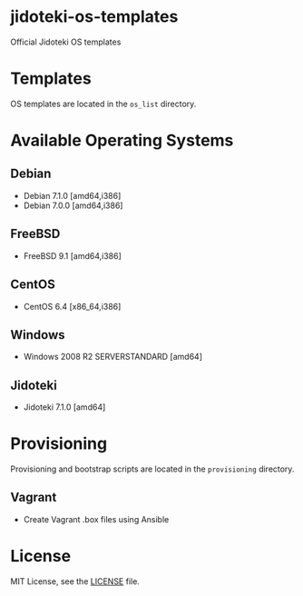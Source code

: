 jidoteki-os-templates
=====================

Official Jidoteki OS templates

# Templates

OS templates are located in the `os_list` directory.

# Available Operating Systems

## Debian

* Debian 7.1.0 [amd64,i386]
* Debian 7.0.0 [amd64,i386]

## FreeBSD

* FreeBSD 9.1 [amd64,i386]

## CentOS

* CentOS 6.4 [x86_64,i386]

## Windows

* Windows 2008 R2 SERVERSTANDARD [amd64]

## Jidoteki

* Jidoteki 7.1.0 [amd64]

# Provisioning

Provisioning and bootstrap scripts are located in the `provisioning` directory.

## Vagrant

* Create Vagrant .box files using Ansible

# License

MIT License, see the [LICENSE](https://github.com/unscramble/jidoteki-os-templates/blob/master/LICENSE) file.
